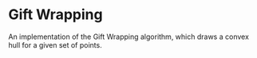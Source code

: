 # Gift Wrapping
An implementation of the Gift Wrapping algorithm, which draws a convex hull for a given set of points.